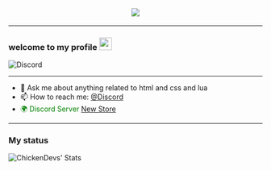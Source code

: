 <h2 align="center">
<img src="https://cdn.discordapp.com/attachments/995921997500530769/1017654031507804190/standard.gif">
</h2>

---

### welcome to my **profile** <a href="https://www.gautamkrishnar.com/"><img src="https://media.giphy.com/media/hvRJCLFzcasrR4ia7z/giphy.gif" width="25px"></a>

![Discord](https://discord.c99.nl/widget/theme-3/476532702019977217.png)

---

- 💬 Ask me about anything related to html and css and lua
- 📫 How to reach me: [@Discord](https://discord.com/channels/@me/476532702019977217)
- <span style="color: green"> 🌍 Discord Server [New Store](https://discord.gg/kuEKRaz3vU)
---


### My status

<img align="left" alt="ChickenDevs' Stats" src="https://github-readme-stats.vercel.app/api?username=NotGold&count_private=true&show_icons=true&theme=radical">
